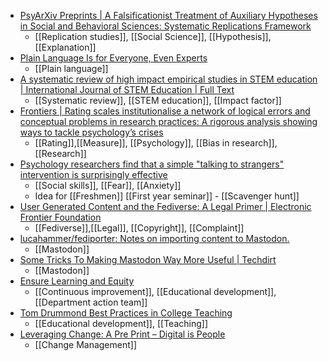 - [PsyArXiv Preprints | A Falsificationist Treatment of Auxiliary Hypotheses in Social and Behavioral Sciences: Systematic Replications Framework](https://psyarxiv.com/pdm7y/)
	- [[Replication studies]], [[Social Science]], [[Hypothesis]], [[Explanation]]
- [Plain Language Is for Everyone, Even Experts](https://www.nngroup.com/articles/plain-language-experts/)
	- [[Plain language]]
- [A systematic review of high impact empirical studies in STEM education | International Journal of STEM Education | Full Text](https://stemeducationjournal.springeropen.com/articles/10.1186/s40594-022-00389-1)
	- [[Systematic review]], [[STEM education]], [[Impact factor]]
- [Frontiers | Rating scales institutionalise a network of logical errors and conceptual problems in research practices: A rigorous analysis showing ways to tackle psychology’s crises](https://www.frontiersin.org/articles/10.3389/fpsyg.2022.1009893/full?utm_source=S-TWT&utm_medium=SNET&utm_campaign=ECO_FPSYG_XXXXXXXX_auto-dlvrit)
	- [[Rating]],[[Measure]], [[Psychology]], [[Bias in research]],[[Research]]
- [Psychology researchers find that a simple "talking to strangers" intervention is surprisingly effective](https://www.psypost.org/2022/12/psychology-researchers-find-that-a-simple-talking-to-strangers-intervention-is-surprisingly-effective-64561)
	- [[Social skills]], [[Fear]], [[Anxiety]]
	- Idea for [[Freshmen]] [[First year seminar]] - [[Scavenger hunt]]
- [User Generated Content and the Fediverse: A Legal Primer | Electronic Frontier Foundation](https://www.eff.org/deeplinks/2022/12/user-generated-content-and-fediverse-legal-primer)
	- [[Fediverse]],[[Legal]], [[Copyright]], [[Complaint]]
- [lucahammer/fediporter: Notes on importing content to Mastodon.](https://github.com/lucahammer/fediporter)
	- [[Mastodon]]
- [Some Tricks To Making Mastodon Way More Useful | Techdirt](https://www.techdirt.com/2022/12/29/some-tricks-to-making-mastodon-way-more-useful/)
	- [[Mastodon]]
- [Ensure Learning and Equity](https://www.continuous-learning-institute.com/blog/ensure-learning-equity)
	- [[Continuous improvement]], [[Educational development]], [[Department action team]]
- [Tom Drummond Best Practices in College Teaching](https://tomdrummond.com/helping-other-adults/best-practices/)
	- [[Educational development]], [[Teaching]]
- [Leveraging Change: A Pre Print – Digital is People](https://digitalispeople.org/leveraging-change-a-pre-print/)
	- [[Change Management]]
